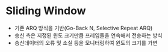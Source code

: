 # Sliding Window
* 기존 ARQ 방식을 기반(Go-Back N, Selective Repeat ARQ)
* 송신 측은 지정된 윈도 크기만큼 프레임들을 연속해서 전송하는 방식
* 송신데이터의 오류 및 소실 등을 모니터링하여 윈도의 크기를 가변
